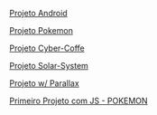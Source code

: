 
<a target="_blank" href="https://kysas1.github.io/Projeto-Android/#">Projeto Android</a>

<a target="_blank" href="https://kysas1.github.io/HTML-CSS/Pokemon-Page desktop">Projeto Pokemon</a>

<a target="_blank" href="https://kysas1.github.io/Landing-page-Cyber-Coffe/index.html">Projeto Cyber-Coffe</a>

<a target="_blank" href="https://kysas1.github.io/HTML-CSS/projeto-solarsystem/">Projeto Solar-System</a>

<a target="_blank" href="https://kysas1.github.io/Parallax---jp/">Projeto w/ Parallax </a>

<a target=_blank href="https://kysas1.github.io/Codigos/Projeto%20JS%20Pokemon/index.html">Primeiro Projeto com JS - POKEMON </a>




